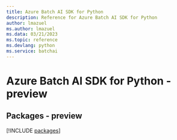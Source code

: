 ```yaml
---
title: Azure Batch AI SDK for Python
description: Reference for Azure Batch AI SDK for Python
author: lmazuel
ms.author: lmazuel
ms.data: 03/21/2023
ms.topic: reference
ms.devlang: python
ms.service: batchai
---
```

# Azure Batch AI SDK for Python - preview
## Packages - preview
[!INCLUDE [packages](batch-ai-index.md)]